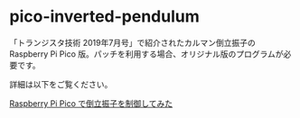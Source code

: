 # pico-inverted-pendulum

「トランジスタ技術 2019年7月号」で紹介されたカルマン倒立振子の Raspberry Pi Pico 版。パッチを利用する場合、オリジナル版のプログラムが必要です。

詳細は以下をご覧ください。

[Raspberry Pi Pico で倒立振子を制御してみた](https://neuralassembly.blogspot.com/2024/02/raspberry-pi-pico.html)




